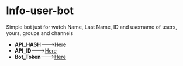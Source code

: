 # Info-user-bot
Simple bot just for watch Name, Last Name, ID and username of users, yours, groups and channels

- **API_HASH**--->[Here](https://my.telegram.org)
- **API_ID**--->[Here](https://my.telegram.org)
- **Bot_Token**--->[Here](https://t.me/Botfather)

